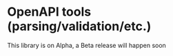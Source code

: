 OpenAPI tools (parsing/validation/etc.)
=======

This library is on Alpha, a Beta release will happen soon
